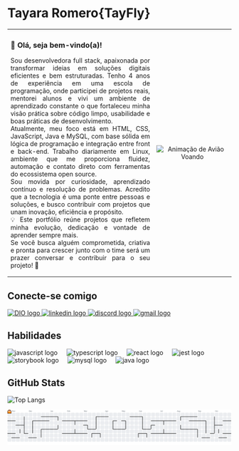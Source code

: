 # Tayara Romero{TayFly}
<div align="center">
<table border="0" cellpadding="5">
  <tr>
    <td width="65%" valign="top">
      <h3>👋 Olá, seja bem-vindo(a)!</h3>
      <p align="justify">
        Sou desenvolvedora full stack, apaixonada por transformar ideias em soluções digitais eficientes e bem estruturadas. Tenho 4 anos de experiência em uma escola de programação, onde participei de projetos reais, mentorei alunos e vivi um ambiente de aprendizado constante o que fortaleceu minha visão prática sobre código limpo, usabilidade e boas práticas de desenvolvimento.
        <br>
        Atualmente, meu foco está em HTML, CSS, JavaScript, Java e MySQL, com base sólida em lógica de programação e integração entre front e back-end. Trabalho diariamente em Linux, ambiente que me proporciona fluidez, automação e contato direto com ferramentas do ecossistema open source.
        <br>
        Sou movida por curiosidade, aprendizado contínuo e resolução de problemas. Acredito que a tecnologia é uma ponte entre pessoas e soluções, e busco contribuir com projetos que unam inovação, eficiência e propósito.
        <br>
        💡 Este portfólio reúne projetos que refletem minha evolução, dedicação e vontade de aprender sempre mais.
        <br>
        Se você busca alguém comprometida, criativa e pronta para crescer junto com o time será um prazer conversar e contribuir para o seu projeto! 🚀
      </p>
    </td>
    </td>
    </td>
    <td width="35%" valign="middle"> <div align="center">
        <img src="https://media2.giphy.com/media/v1.Y2lkPTc5MGI3NjExZTVpdjBkMnV5eXBkdDYyM29yNDZsZHNndDlkNzN1OGRqdWtmb3lrMSZlcD12MV9pbnRlcm5hbF9naWZfYnlfaWQmY3Q9Zw/wNV5UZQGckBeVkd8P2/giphy.gif" width="100%" alt="Animação de Avião Voando">
      </div>
    </td>
  </tr>
</table>
</div>

## Conecte-se comigo
<div align="left">
  <a href="https://web.dio.me/users/tayara_zampim?tab=achievements" target="_blank">
    <img src="https://c5gwmsmjx1.execute-api.us-east-1.amazonaws.com/prod/dados_processo_seletivo/logo_empresa/119818/LOGO-DIO-COLOR.png_name_20221031-2831-ekn5hh.png" width="52" height="40" alt="DIO logo" />
  </a>
  <a href="https://www.linkedin.com/in/tayara-romero/" target="_blank">
    <img src="https://raw.githubusercontent.com/maurodesouza/profile-readme-generator/master/src/assets/icons/social/linkedin/default.svg" width="52" height="40" alt="linkedin logo"  />
  </a>
  <a href="https://discord.com/users/989269823122985010" target="_blank">
    <img src="https://raw.githubusercontent.com/maurodesouza/profile-readme-generator/master/src/assets/icons/social/discord/default.svg" width="52" height="40" alt="discord logo"  />
  </a>
  <a href="mailto:tzampim@gmail.com" target="_blank">
    <img src="https://raw.githubusercontent.com/maurodesouza/profile-readme-generator/master/src/assets/icons/social/gmail/default.svg" width="52" height="40" alt="gmail logo"  />
  </a>
</div>

## Habilidades
<div align="left">
  <img src="https://cdn.jsdelivr.net/gh/devicons/devicon/icons/javascript/javascript-original.svg" height="40" alt="javascript logo"  />
  <img width="12" />
  <img src="https://cdn.jsdelivr.net/gh/devicons/devicon/icons/typescript/typescript-original.svg" height="40" alt="typescript logo"  />
  <img width="12" />
  <img src="https://cdn.jsdelivr.net/gh/devicons/devicon/icons/react/react-original.svg" height="40" alt="react logo"  />
  <img width="12" />
  <img src="https://cdn.jsdelivr.net/gh/devicons/devicon/icons/jest/jest-plain.svg" height="40" alt="jest logo"  />
  <img width="12" />
  <img src="https://cdn.jsdelivr.net/gh/devicons/devicon/icons/storybook/storybook-original.svg" height="40" alt="storybook logo"  />
  <img width="12" />
  <img src="https://cdn.jsdelivr.net/gh/devicons/devicon/icons/mysql/mysql-original.svg" height="40" alt="mysql logo"  />
  <img width="12" />
  <img src="https://cdn.jsdelivr.net/gh/devicons/devicon/icons/java/java-original.svg" height="40" alt="java logo"  />
</div>


## GitHub Stats
![Top Langs](https://github-readme-stats.vercel.app/api/top-langs/?username=FlowDev1994&bg_color=000&border_color=b366ff&show_icons=true&icon_color=005ce6&title_color=005ce6&text_color=80b3ff)   

<picture>
  <source media="(prefers-color-scheme: dark)" srcset="https://raw.githubusercontent.com/FlowDev1994/FlowDev1994/output/pacman-contribution-graph-dark.svg">
  <source media="(prefers-color-scheme: light)" srcset="https://raw.githubusercontent.com/FlowDev1994/FlowDev1994/output/pacman-contribution-graph.svg">
  <img alt="pacman contribution graph" src="https://raw.githubusercontent.com/FlowDev1994/FlowDev1994/output/pacman-contribution-graph.svg">
</picture>



